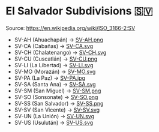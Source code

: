 # El Salvador Subdivisions 🇸🇻

Source: https://en.wikipedia.org/wiki/ISO_3166-2:SV

* SV-AH (Ahuachapán) -> [SV-AH.png](https://github.com/amckenna41/iso3166-flag-icons/blob/main/iso3166-2-icons/SV/SV-AH.png)
* SV-CA (Cabañas) -> [SV-CA.svg](https://github.com/amckenna41/iso3166-flag-icons/blob/main/iso3166-2-icons/SV/SV-CA.svg)
* SV-CH (Chalatenango) -> [SV-CH.svg](https://github.com/amckenna41/iso3166-flag-icons/blob/main/iso3166-2-icons/SV/SV-CH.svg)
* SV-CU (Cuscatlán) -> [SV-CU.png](https://github.com/amckenna41/iso3166-flag-icons/blob/main/iso3166-2-icons/SV/SV-CU.png)
* SV-LI (La Libertad) -> [SV-LI.svg](https://github.com/amckenna41/iso3166-flag-icons/blob/main/iso3166-2-icons/SV/SV-LI.svg)
* SV-MO (Morazán) -> [SV-MO.svg](https://github.com/amckenna41/iso3166-flag-icons/blob/main/iso3166-2-icons/SV/SV-MO.svg)
* SV-PA (La Paz) -> [SV-PA.jpg](https://github.com/amckenna41/iso3166-flag-icons/blob/main/iso3166-2-icons/SV/SV-PA.jpg)
* SV-SA (Santa Ana) -> [SV-SA.svg](https://github.com/amckenna41/iso3166-flag-icons/blob/main/iso3166-2-icons/SV/SV-SA.svg)
* SV-SM (San Miguel) -> [SV-SM.png](https://github.com/amckenna41/iso3166-flag-icons/blob/main/iso3166-2-icons/SV/SV-SM.png)
* SV-SO (Sonsonate) -> [SV-SO.png](https://github.com/amckenna41/iso3166-flag-icons/blob/main/iso3166-2-icons/SV/SV-SO.png)
* SV-SS (San Salvador) -> [SV-SS.png](https://github.com/amckenna41/iso3166-flag-icons/blob/main/iso3166-2-icons/SV/SV-SS.png)
* SV-SV (San Vicente) -> [SV-SV.svg](https://github.com/amckenna41/iso3166-flag-icons/blob/main/iso3166-2-icons/SV/SV-SV.svg)
* SV-UN (La Unión) -> [SV-UN.svg](https://github.com/amckenna41/iso3166-flag-icons/blob/main/iso3166-2-icons/SV/SV-UN.svg)
* SV-US (Usulután) -> [SV-US.svg](https://github.com/amckenna41/iso3166-flag-icons/blob/main/iso3166-2-icons/SV/SV-US.svg)
